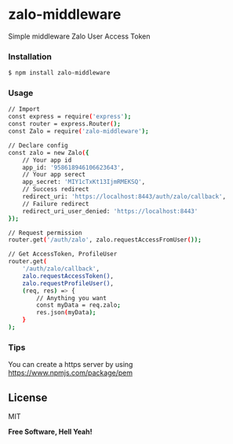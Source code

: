 # zalo-middleware

Simple middleware Zalo User Access Token

### Installation

```sh
$ npm install zalo-middleware
```

### Usage

```sh
// Import
const express = require('express');
const router = express.Router();
const Zalo = require('zalo-middleware');

// Declare config
const zalo = new Zalo({
    // Your app id
    app_id: '958618946106623643',
    // Your app serect
    app_secret: 'MIY1cTxKt13IjmRMEKSQ',
    // Success redirect
    redirect_uri: 'https://localhost:8443/auth/zalo/callback',
    // Failure redirect
    redirect_uri_user_denied: 'https://localhost:8443'
});

// Request permission
router.get('/auth/zalo', zalo.requestAccessFromUser());

// Get AccessToken, ProfileUser
router.get(
    '/auth/zalo/callback',
    zalo.requestAccessToken(),
    zalo.requestProfileUser(),
    (req, res) => {
        // Anything you want
        const myData = req.zalo;
        res.json(myData);
    }
);

```

### Tips

You can create a https server by using https://www.npmjs.com/package/pem

## License

MIT

**Free Software, Hell Yeah!**
